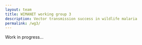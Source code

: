 ```yaml
---
layout: team
title: WIMANET working group 3
description: Vector transmission success in wildlife malaria
permalink: /wg3/
---
```


Work in progress...
